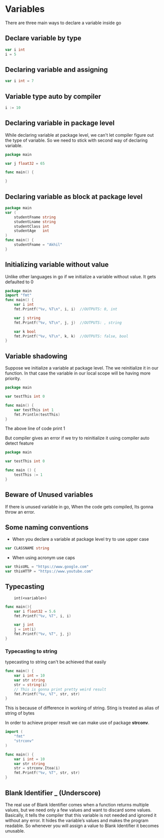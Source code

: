 # Variables

There are three main ways to declare a variable inside go

## Declare variable by type

```go
var i int
i = 5
```

## Declaring variable and assigning

```go
var i int = 7
```

## Variable type auto by compiler

```go
i := 10
```

## Declaring variable in package level

While declaring variable at package level, we can't let compiler figure out the type of variable. So we need to stick with second way of declaring variable.

```go
package main

var j float32 = 65

func main() {

}
```

## Declaring variable as block at package level

```go
package main
var (
    studentFname string
    studentLname string
    studentClass int
    studentAge   int
)
func main() {
    studentFname = "Akhil"
}
```

## Initializing variable without value

Unlike other languages in go if we initialize a variable without value. It gets defaulted to 0

```go
package main
import "fmt"
func main() {
    var i int
    fmt.Printf("%v, %T\n", i, i)  //OUTPUTS: 0, int

    var j string
    fmt.Printf("%v, %T\n", j, j)  //OUTPUTS: , string

    var k bool
    fmt.Printf("%v, %T\n", k, k)  //OUTPUTS: false, bool
}
```

## Variable shadowing

Suppose we initialize a variable at package level. The we reinitialize it in our function. In that case the variable in our local scope will be having more priority.

```go
package main

var testThis int 0

func main() {
    var testThis int 1
    fmt.Println(testThis)
}

```

The above line of code print 1

But compiler gives an error if we try to reinitialize it using compiler auto detect feature

```go
package main

var testThis int 0

func main () {
    testThis := 1
}

```

## Beware of Unused variables

If there is unused variable in go, When the code gets compiled, Its gonna throw an error.

## Some naming conventions

* When you declare a variable at package level try to use upper case

```go
var CLASSNAME string
```

* When using acronym use caps

```go
var thisURL = "https://www.google.com"
var thisHTTP = "https://www.youtube.com"
```

## Typecasting

```
    int(<variable>)
```

```go
func main(){
    var i float32 = 5.6
    fmt.Printf("%v, %T", i, i)

    var j int
    j = int(i)
    fmt.Printf("%v, %T", j, j)
}
```

### Typecasting to string

typecasting to string can't be achieved that easily

```go
func main() {
    var i int = 10
    var str string
    str = string(i)
    // This is gonna print pretty weird result
    fmt.Printf("%v, %T", str, str)
}

```

This is because of difference in working of string. Sting is treated as alias of string of bytes

In order to achieve proper result we can make use of package __strconv__.

```go
import (
    "fmt"
    "strconv"
)

func main() {
    var i int = 10
    var str string
    str = strconv.Itoa(i)
    fmt.Printf("%v, %T", str, str)
}

```

## Blank Identifier  _ (Underscore)

The real use of Blank Identifier comes when a function returns multiple values, but we need only a few values and want to discard some values. Basically, it tells the compiler that this variable is not needed and ignored it without any error. It hides the variable’s values and makes the program readable. So whenever you will assign a value to Blank Identifier it becomes unusable.
